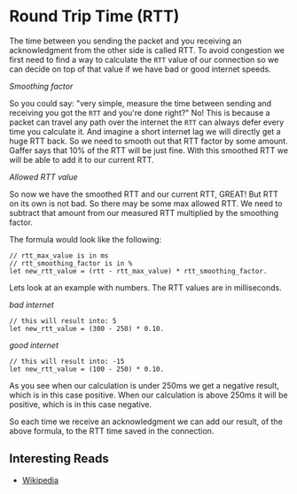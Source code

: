 # Round Trip Time (RTT)
The time between you sending the packet and you receiving an acknowledgment from the other side is called RTT. 
To avoid congestion we first need to find a way to calculate the `RTT` value of our connection so we can decide on top of that value if we have bad or good internet speeds.

_Smoothing factor_

So you could say: "very simple, measure the time between sending and receiving you got the `RTT` and you're done right?" No! This is because a packet can travel any path over the internet the `RTT` can always defer every time you calculate it. And imagine a short internet lag we will directly get a huge RTT back. So we need to smooth out that RTT factor by some amount. Gaffer says that 10% of the RTT will be just fine. With this smoothed RTT we will be able to add it to our current RTT. 

_Allowed RTT value_

So now we have the smoothed RTT and our current RTT, GREAT! But RTT on its own is not bad. So there may be some max allowed RTT. We need to subtract that amount from our measured RTT multiplied by the smoothing factor. 

The formula would look like the following:

```
// rtt_max_value is in ms
// rtt_smoothing_factor is in %
let new_rtt_value = (rtt - rtt_max_value) * rtt_smoothing_factor.
```
Lets look at an example with numbers. The RTT values are in milliseconds.

_bad internet_
```
// this will result into: 5
let new_rtt_value = (300 - 250) * 0.10.
```

_good internet_
```
// this will result into: -15
let new_rtt_value = (100 - 250) * 0.10.
```

As you see when our calculation is under 250ms we get a negative result, which is in this case positive. 
When our calculation is above 250ms it will be positive, which is in this case negative.

So each time we receive an acknowledgment we can add our result, of the above formula, to the RTT time saved in the connection.

## Interesting Reads
- [Wikipedia](https://en.wikipedia.org/wiki/Round-trip_delay_time) 
